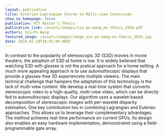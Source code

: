```yaml
---
layout: publication
title: Eulerian-Lagrangian Stereo-to-Multi-view Conversion
show_on_homepage: false
publication: MIT Master's Thesis
publication_link: /assets/images/szu-po-wang_ms-thesis_2016.pdf
authors: Szu-Po Wang
featured_image: /assets/images/image_szu-po-wang-ms-thesis_2016.jpg
date: 2016-01-29T16:01:00.000Z
---
```

In contrast to the popularity of stereoscopic 3D (S3D) movies in movie theaters, the adoption of S3D at home is low. It is widely believed that watching S3D with glasses is not the pratical approach for a home setting. A much more appealing approach is to use automultiscopic displays that provide a glasses-free 3D experienceto multiple viewers. The main technical challenge that hampers the adaptation of this technology is the lack of multi-view content. We develop a real-time system that converts stereoscopic video to a high-quality, multi-view video, which can be directly fed to automultiscopic displays. Our algorithm uses a wavelet-based decomposition of stereoscopic images with per-wavelet disparity estimation. One key contribution lies in combining Lagrangian and Eulerian approaches. This allows us to leverage their complementary advantages. The method achieves real-time performance on current GPUs. Its design also enables an easy hardware implementation, demonstrated using a field-programmable gate array.